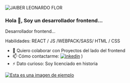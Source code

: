 
![JAIBER LEONARDO FLOR](https://user-images.githubusercontent.com/45525257/122229776-a71f9c80-ce7e-11eb-8d5e-3291f9cd83a9.png)
### Hola 👋, Soy un desarrollador frontend...



Desarrollador frontend...

Habilidades: REACT / JS /WEBPACK/SASS/ HTML / CSS

- 👯 Quiero colaborar con Proyectos del lado del frontend 
- 📫 Cómo contactarme: [![inkedin](https://user-images.githubusercontent.com/45525257/122236011-c53bcb80-ce83-11eb-9ef1-415408e95668.png)](https://www.linkedin.com/in/jaiberflor/) 
)
- ⚡ Dato curioso: Soy licenciado en historia 





[![Esta es una imagen de ejemplo](https://ejemplo.com/imagen.jpg)]()
